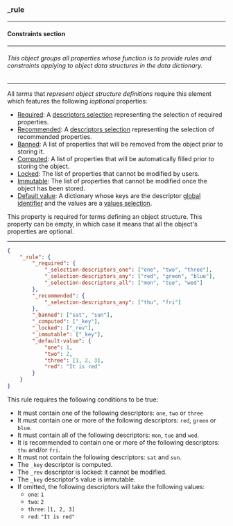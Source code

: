### _rule



------
#### Constraints section



------
###### This object groups all properties whose function is to provide rules and constraints applying to object data structures in the data dictionary.



------
All *terms* that *represent object structure definitions* require this element which features the following *ioptional* properties:

- [Required](_required): A [descriptors selection](_selection-descriptors) representing the selection of required properties.
- [Recommended](_recommended): A [descriptors selection](_selection-descriptors) representing the selection of recommended properties.
- [Banned](_banned): A list of properties that will be removed from the object prior to storing it.
- [Computed](_computed): A list of properties that will be automatically filled prior to storing the object.
- [Locked](_locked): The list of properties that cannot be modified by users.
- [Immutable](_immutable): The list of properties that cannot be modified once the object has been stored.
- [Default value](_default-value): A dictionary whose keys are the descriptor [global identifier](_gid) and the values are a [values selection](_selection-values).

This property is required for terms defining an object structure. This property can be empty, in which case it means that all the object's properties are optional.



------
```json
{
	"_rule": {
		"_required": {
			"_selection-descriptors_one": ["one", "two", "three"],
			"_selection-descriptors_any": ["red", "green", "blue"],
			"_selection-descriptors_all": ["mon", "tue", "wed"]
		},
		"_recommended": {
			"_selection-descriptors_any": ["thu", "fri"]
		},
		"_banned": ["sat", "sun"],
		"_computed": ["_key"],
		"_locked": ["_rev"],
		"_immutable": ["_key"],
		"_default-value": {
			"one": 1,
			"two": 2,
			"three": [1, 2, 3],
			"red": "It is red"
		}
	}
}
```

This rule requires the following conditions to be true:

- It must contain one of the following descriptors: `one`, `two` or `three`
- It must contain one or more of the following descriptors: `red`, `green` or `blue`.
- It must contain all of the following descriptors: `mon`, `tue` and `wed`.
- It is recommended to contain one or more of the following descriptors: `thu` and/or `fri`.
- It must not contain the following descriptors: `sat` and `sun`.
- The `_key` descriptor is computed.
- The `_rev` descriptor is locked: it cannot be modified.
- The `_key` descriptor's value is immutable.
- If omitted, the following descriptors will take the following values:
    - `one`: `1`
    - `two`: `2`
    - `three`: `[1, 2, 3]`
    - `red`: `"It is red"`